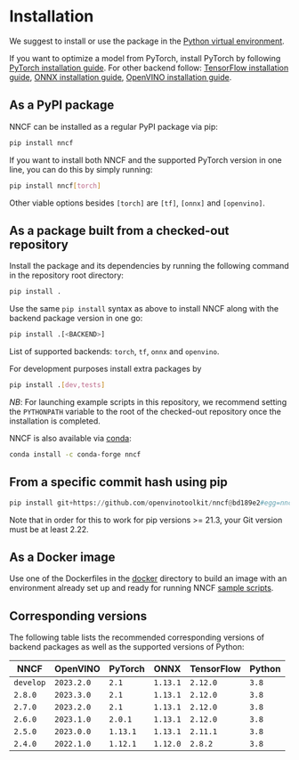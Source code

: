 # Installation

We suggest to install or use the package in the [Python virtual environment](https://docs.python.org/3/tutorial/venv.html).

If you want to optimize a model from PyTorch, install PyTorch by following [PyTorch installation guide](https://pytorch.org/get-started/locally/#start-locally). For other backend follow: [TensorFlow installation guide](https://www.tensorflow.org/install/), [ONNX installation guide](https://onnxruntime.ai/docs/install/), [OpenVINO installation guide](https://docs.openvino.ai/latest/openvino_docs_install_guides_overview.html).

## As a PyPI package

NNCF can be installed as a regular PyPI package via pip:

```bash
pip install nncf
```

If you want to install both NNCF and the supported PyTorch version in one line, you can do this by simply running:

```bash
pip install nncf[torch]
```

Other viable options besides `[torch]` are `[tf]`, `[onnx]` and `[openvino]`.

## As a package built from a checked-out repository

Install the package and its dependencies by running the following command in the repository root directory:

```bash
pip install .
```

Use the same `pip install` syntax as above to install NNCF along with the backend package version in one go:

```bash
pip install .[<BACKEND>]
```

List of supported backends: `torch`, `tf`, `onnx` and `openvino`.

For development purposes install extra packages by

```bash
pip install .[dev,tests]
```

_NB_: For launching example scripts in this repository, we recommend setting the `PYTHONPATH` variable to the root of the checked-out repository once the installation is completed.

NNCF is also available via [conda](https://anaconda.org/conda-forge/nncf):

```bash
conda install -c conda-forge nncf
```

## From a specific commit hash using pip

```python
pip install git+https://github.com/openvinotoolkit/nncf@bd189e2#egg=nncf
```

Note that in order for this to work for pip versions >= 21.3, your Git version must be at least 2.22.

## As a Docker image

Use one of the Dockerfiles in the [docker](../docker) directory to build an image with an environment already set up and ready for running NNCF [sample scripts](../README.md#model-compression-samples).

## Corresponding versions

The following table lists the recommended corresponding versions of backend packages
as well as the supported versions of Python:

| NNCF      | OpenVINO   | PyTorch  | ONNX     | TensorFlow | Python |
|-----------|------------|----------|----------|------------|--------|
| `develop` | `2023.2.0` | `2.1`    | `1.13.1` | `2.12.0`   | `3.8`  |
| `2.8.0`   | `2023.3.0` | `2.1`    | `1.13.1` | `2.12.0`   | `3.8`  |
| `2.7.0`   | `2023.2.0` | `2.1`    | `1.13.1` | `2.12.0`   | `3.8`  |
| `2.6.0`   | `2023.1.0` | `2.0.1`  | `1.13.1` | `2.12.0`   | `3.8`  |
| `2.5.0`   | `2023.0.0` | `1.13.1` | `1.13.1` | `2.11.1`   | `3.8`  |
| `2.4.0`   | `2022.1.0` | `1.12.1` | `1.12.0` | `2.8.2`    | `3.8`  |
